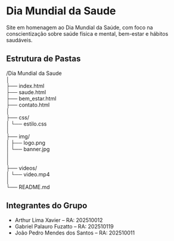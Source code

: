 # Dia Mundial da Saude

Site em homenagem ao Dia Mundial da Saúde, com foco na conscientização sobre saúde física e mental, bem-estar e hábitos saudáveis.

## Estrutura de Pastas

/Dia Mundial da Saude  
│  
├── index.html  
├── saude.html  
├── bem_estar.html  
├── contato.html  
│  
├── css/  
│   └── estilo.css  
│  
├── img/  
│   ├── logo.png  
│   └── banner.jpg  
│  
│  
├── videos/  
│   └── video.mp4  
│  
└── README.md  

## Integrantes do Grupo

- Arthur Lima Xavier – RA: 202510012 
- Gabriel Palauro Fuzatto – RA: 202510119
- João Pedro Mendes dos Santos – RA: 202510011